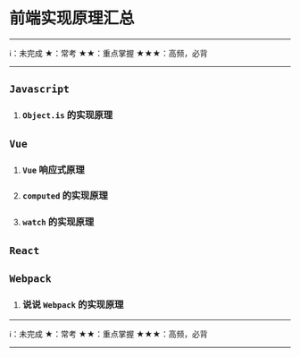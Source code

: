 # 前端实现原理汇总

****
ℹ️：未完成
★：常考
★★：重点掌握
★★★：高频，必背
****

## `Javascript`

1. ### `Object.is` 的实现原理

## `Vue`

1. ### `Vue` 响应式原理

1. ### `computed` 的实现原理

1. ### `watch` 的实现原理

## `React`

## `Webpack`

1. ### 说说 `Webpack` 的实现原理

****
ℹ️：未完成
★：常考
★★：重点掌握
★★★：高频，必背
****
